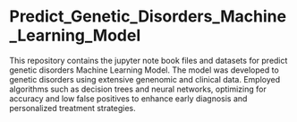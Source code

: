 # Predict_Genetic_Disorders_Machine_Learning_Model
This repository contains the jupyter note book files and datasets for predict genetic disorders Machine Learning Model. The model was developed to genetic disorders using extensive genenomic and clinical data. 
Employed algorithms such as decision trees and neural networks, optimizing for accuracy and low false positives to enhance early diagnosis and personalized treatment strategies.
